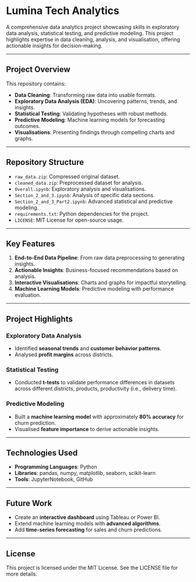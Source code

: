 # Lumina Tech Analytics

A comprehensive data analytics project showcasing skills in exploratory data analysis, statistical testing, and predictive modeling. This project highlights expertise in data cleaning, analysis, and visualisation, offering actionable insights for decision-making.

---

## Project Overview

This repository contains:
- **Data Cleaning**: Transforming raw data into usable formats.
- **Exploratory Data Analysis (EDA)**: Uncovering patterns, trends, and insights.
- **Statistical Testing**: Validating hypotheses with robust methods.
- **Predictive Modeling**: Machine learning models for forecasting outcomes.
- **Visualisations**: Presenting findings through compelling charts and graphs.

---

## Repository Structure

- `raw_data.zip`: Compressed original dataset.
- `cleaned_data.zip`: Preprocessed dataset for analysis.
- `Overall.ipynb`: Exploratory analysis and visualisations.
- `Section_2_and_3.ipynb`: Analysis of specific data sections.
- `Section_2_and_3_Part2.ipynb`: Advanced statistical and predictive modeling.
- `requirements.txt`: Python dependencies for the project.
- `LICENSE`: MIT License for open-source usage.

---

## Key Features

1. **End-to-End Data Pipeline**: From raw data preprocessing to generating insights.
2. **Actionable Insights**: Business-focused recommendations based on analysis.
3. **Interactive Visualisations**: Charts and graphs for impactful storytelling.
4. **Machine Learning Models**: Predictive modeling with performance evaluation.

---

## Project Highlights

### Exploratory Data Analysis
- Identified **seasonal trends** and **customer behavior patterns**.
- Analysed **profit margins** across districts.

### Statistical Testing
- Conducted **t-tests** to validate performance differences in datasets across different districts, products, productivity (i.e., delivery time).

### Predictive Modeling
- Built a **machine learning model** with approximately **80% accuracy** for churn prediction.
- Visualised **feature importance** to derive actionable insights.

---

## Technologies Used

- **Programming Languages**: Python
- **Libraries**: pandas, numpy, matplotlib, seaborn, scikit-learn
- **Tools**: JupyterNotebook, GitHub

---

## Future Work

- Create an **interactive dashboard** using Tableau or Power BI.
- Extend machine learning models with **advanced algorithms**.
- Add **time-series forecasting** for sales and churn predictions.

---

## License

This project is licensed under the MIT License. See the LICENSE file for more details.
